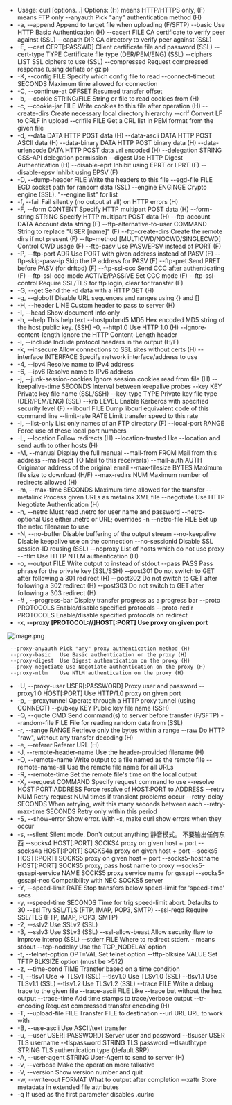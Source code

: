* Usage: curl [options...] <url>
Options: (H) means HTTP/HTTPS only, (F) means FTP only
     --anyauth       Pick "any" authentication method (H)
* -a, --append        Append to target file when uploading (F/SFTP)
     --basic         Use HTTP Basic Authentication (H)
     --cacert FILE   CA certificate to verify peer against (SSL)
     --capath DIR    CA directory to verify peer against (SSL)
* -E, --cert CERT[:PASSWD] Client certificate file and password (SSL)
     --cert-type TYPE Certificate file type (DER/PEM/ENG) (SSL)
     --ciphers LIST  SSL ciphers to use (SSL)
     --compressed    Request compressed response (using deflate or gzip)
* -K, --config FILE   Specify which config file to read
     --connect-timeout SECONDS  Maximum time allowed for connection
* -C, --continue-at OFFSET  Resumed transfer offset
* -b, --cookie STRING/FILE  String or file to read cookies from (H)
* -c, --cookie-jar FILE  Write cookies to this file after operation (H)
     --create-dirs   Create necessary local directory hierarchy
     --crlf          Convert LF to CRLF in upload
     --crlfile FILE  Get a CRL list in PEM format from the given file
* -d, --data DATA     HTTP POST data (H)
     --data-ascii DATA  HTTP POST ASCII data (H)
     --data-binary DATA  HTTP POST binary data (H)
     --data-urlencode DATA  HTTP POST data url encoded (H)
     --delegation STRING GSS-API delegation permission
     --digest        Use HTTP Digest Authentication (H)
     --disable-eprt  Inhibit using EPRT or LPRT (F)
     --disable-epsv  Inhibit using EPSV (F)
* -D, --dump-header FILE  Write the headers to this file
     --egd-file FILE  EGD socket path for random data (SSL)
     --engine ENGINGE  Crypto engine (SSL). "--engine list" for list
* -f, --fail          Fail silently (no output at all) on HTTP errors (H)
* -F, --form CONTENT  Specify HTTP multipart POST data (H)
     --form-string STRING  Specify HTTP multipart POST data (H)
     --ftp-account DATA  Account data string (F)
     --ftp-alternative-to-user COMMAND  String to replace "USER [name]" (F)
     --ftp-create-dirs  Create the remote dirs if not present (F)
     --ftp-method [MULTICWD/NOCWD/SINGLECWD] Control CWD usage (F)
     --ftp-pasv      Use PASV/EPSV instead of PORT (F)
* -P, --ftp-port ADR  Use PORT with given address instead of PASV (F)
     --ftp-skip-pasv-ip Skip the IP address for PASV (F)
     --ftp-pret      Send PRET before PASV (for drftpd) (F)
     --ftp-ssl-ccc   Send CCC after authenticating (F)
     --ftp-ssl-ccc-mode ACTIVE/PASSIVE  Set CCC mode (F)
     --ftp-ssl-control Require SSL/TLS for ftp login, clear for transfer (F)
* -G, --get           Send the -d data with a HTTP GET (H)
* -g, --globoff       Disable URL sequences and ranges using {} and []
* -H, --header LINE   Custom header to pass to server (H)
* -I, --head          Show document info only
* -h, --help          This help text
     --hostpubmd5 MD5  Hex encoded MD5 string of the host public key. (SSH)
 -0, --http1.0       Use HTTP 1.0 (H)
     --ignore-content-length  Ignore the HTTP Content-Length header
* -i, --include       Include protocol headers in the output (H/F)
* -k, --insecure      Allow connections to SSL sites without certs (H)
     --interface INTERFACE  Specify network interface/address to use
* -4, --ipv4          Resolve name to IPv4 address
* -6, --ipv6          Resolve name to IPv6 address
* -j, --junk-session-cookies Ignore session cookies read from file (H)
     --keepalive-time SECONDS  Interval between keepalive probes
     --key KEY       Private key file name (SSL/SSH)
     --key-type TYPE Private key file type (DER/PEM/ENG) (SSL)
     --krb LEVEL     Enable Kerberos with specified security level (F)
     --libcurl FILE  Dump libcurl equivalent code of this command line
     --limit-rate RATE  Limit transfer speed to this rate
* -l, --list-only     List only names of an FTP directory (F)
     --local-port RANGE  Force use of these local port numbers
* -L, --location      Follow redirects (H)
     --location-trusted like --location and send auth to other hosts (H)
* -M, --manual        Display the full manual
     --mail-from FROM  Mail from this address
     --mail-rcpt TO  Mail to this receiver(s)
     --mail-auth AUTH  Originator address of the original email
     --max-filesize BYTES  Maximum file size to download (H/F)
     --max-redirs NUM  Maximum number of redirects allowed (H)
* -m, --max-time SECONDS  Maximum time allowed for the transfer
     --metalink      Process given URLs as metalink XML file
     --negotiate     Use HTTP Negotiate Authentication (H)
* -n, --netrc         Must read .netrc for user name and password
     --netrc-optional Use either .netrc or URL; overrides -n
     --netrc-file FILE  Set up the netrc filename to use
* -N, --no-buffer     Disable buffering of the output stream
     --no-keepalive  Disable keepalive use on the connection
     --no-sessionid  Disable SSL session-ID reusing (SSL)
     --noproxy       List of hosts which do not use proxy
     --ntlm          Use HTTP NTLM authentication (H)
* -o, --output FILE   Write output to <file> instead of stdout
     --pass PASS     Pass phrase for the private key (SSL/SSH)
     --post301       Do not switch to GET after following a 301 redirect (H)
     --post302       Do not switch to GET after following a 302 redirect (H)
     --post303       Do not switch to GET after following a 303 redirect (H)
* -# , --progress-bar  Display transfer progress as a progress bar
     --proto PROTOCOLS  Enable/disable specified protocols
     --proto-redir PROTOCOLS  Enable/disable specified protocols on redirect
* -x, **--proxy [PROTOCOL://]HOST[:PORT] Use proxy on given port**

![image.png](http://upload-images.jianshu.io/upload_images/5786888-ca09ffb2f03153b1.png?imageMogr2/auto-orient/strip%7CimageView2/2/w/1240)

     --proxy-anyauth Pick "any" proxy authentication method (H)
     --proxy-basic   Use Basic authentication on the proxy (H)
     --proxy-digest  Use Digest authentication on the proxy (H)
     --proxy-negotiate Use Negotiate authentication on the proxy (H)
     --proxy-ntlm    Use NTLM authentication on the proxy (H)
* -U, --proxy-user USER[:PASSWORD]  Proxy user and password
     --proxy1.0 HOST[:PORT]  Use HTTP/1.0 proxy on given port
* -p, --proxytunnel   Operate through a HTTP proxy tunnel (using CONNECT)
     --pubkey KEY    Public key file name (SSH)
* -Q, --quote CMD     Send command(s) to server before transfer (F/SFTP)
     --random-file FILE  File for reading random data from (SSL)
* -r, --range RANGE   Retrieve only the bytes within a range
     --raw           Do HTTP "raw", without any transfer decoding (H)
* -e, --referer       Referer URL (H)
* -J, --remote-header-name Use the header-provided filename (H)
* -O, --remote-name   Write output to a file named as the remote file
     --remote-name-all Use the remote file name for all URLs
* -R, --remote-time   Set the remote file's time on the local output
* -X, --request COMMAND  Specify request command to use
     --resolve HOST:PORT:ADDRESS  Force resolve of HOST:PORT to ADDRESS
     --retry NUM   Retry request NUM times if transient problems occur
     --retry-delay SECONDS When retrying, wait this many seconds between each
     --retry-max-time SECONDS  Retry only within this period
* -S, --show-error    Show error. With -s, make curl show errors when they occur
* -s, --silent        Silent mode. Don't output anything 静音模式。 不要输出任何东西
     --socks4 HOST[:PORT]  SOCKS4 proxy on given host + port
     --socks4a HOST[:PORT]  SOCKS4a proxy on given host + port
     --socks5 HOST[:PORT]  SOCKS5 proxy on given host + port
     --socks5-hostname HOST[:PORT] SOCKS5 proxy, pass host name to proxy
     --socks5-gssapi-service NAME  SOCKS5 proxy service name for gssapi
     --socks5-gssapi-nec  Compatibility with NEC SOCKS5 server
* -Y, --speed-limit RATE  Stop transfers below speed-limit for 'speed-time' secs
* -y, --speed-time SECONDS  Time for trig speed-limit abort. Defaults to 30
     --ssl           Try SSL/TLS (FTP, IMAP, POP3, SMTP)
     --ssl-reqd      Require SSL/TLS (FTP, IMAP, POP3, SMTP)
* -2, --sslv2         Use SSLv2 (SSL)
* -3, --sslv3         Use SSLv3 (SSL)
     --ssl-allow-beast Allow security flaw to improve interop (SSL)
     --stderr FILE   Where to redirect stderr. - means stdout
     --tcp-nodelay   Use the TCP_NODELAY option
* -t, --telnet-option OPT=VAL  Set telnet option
     --tftp-blksize VALUE  Set TFTP BLKSIZE option (must be >512)
* -z, --time-cond TIME  Transfer based on a time condition
* -1, --tlsv1         Use => TLSv1 (SSL)
     --tlsv1.0       Use TLSv1.0 (SSL)
     --tlsv1.1       Use TLSv1.1 (SSL)
     --tlsv1.2       Use TLSv1.2 (SSL)
     --trace FILE    Write a debug trace to the given file
     --trace-ascii FILE  Like --trace but without the hex output
     --trace-time    Add time stamps to trace/verbose output
     --tr-encoding   Request compressed transfer encoding (H)
* -T, --upload-file FILE  Transfer FILE to destination
     --url URL       URL to work with
* -B, --use-ascii     Use ASCII/text transfer
* -u, --user USER[:PASSWORD]  Server user and password
     --tlsuser USER  TLS username
     --tlspassword STRING TLS password
     --tlsauthtype STRING  TLS authentication type (default SRP)
* -A, --user-agent STRING  User-Agent to send to server (H)
* -v, --verbose       Make the operation more talkative
* -V, --version       Show version number and quit
* -w, --write-out FORMAT  What to output after completion
     --xattr        Store metadata in extended file attributes
* -q                 If used as the first parameter disables .curlrc
